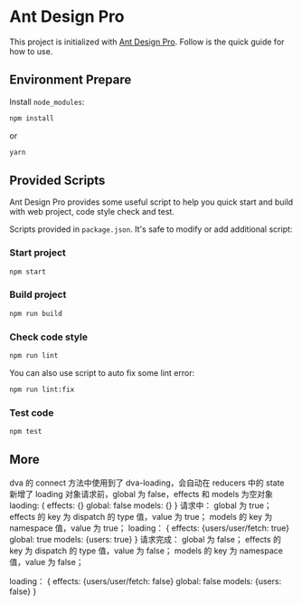 # Ant Design Pro

This project is initialized with [Ant Design Pro](https://pro.ant.design). Follow is the quick guide for how to use.

## Environment Prepare

Install `node_modules`:

```bash
npm install
```

or

```bash
yarn
```

## Provided Scripts

Ant Design Pro provides some useful script to help you quick start and build with web project, code style check and test.

Scripts provided in `package.json`. It's safe to modify or add additional script:

### Start project

```bash
npm start
```

### Build project

```bash
npm run build
```

### Check code style

```bash
npm run lint
```

You can also use script to auto fix some lint error:

```bash
npm run lint:fix
```

### Test code

```bash
npm test
```

## More

dva 的 connect 方法中使用到了 dva-loading，会自动在 reducers 中的 state 新增了 loading 对象请求前，global 为 false，effects 和 models 为空对象 laoding: { effects: {} global: false models: {} } 请求中： global 为 true； effects 的 key 为 dispatch 的 type 值，value 为 true； models 的 key 为 namespace 值，value 为 true； loading： { effects: {users/user/fetch: true} global: true models: {users: true} } 请求完成： global 为 false； effects 的 key 为 dispatch 的 type 值，value 为 false； models 的 key 为 namespace 值，value 为 false；

loading： { effects: {users/user/fetch: false} global: false models: {users: false} }
